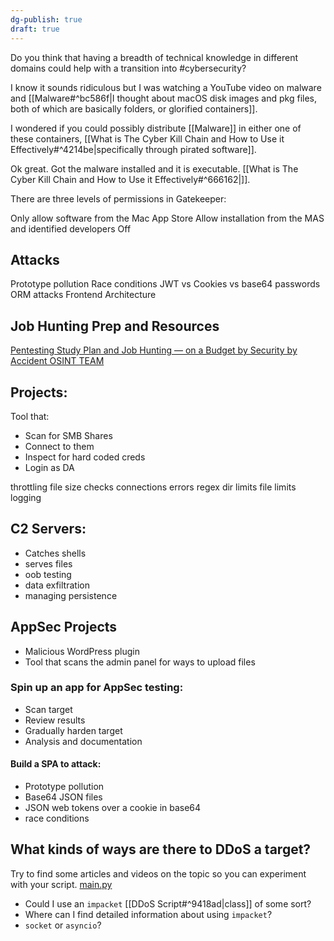 ```yaml
---
dg-publish: true
draft: true
---
```



Do you think that having a breadth of technical knowledge in different domains could help with a transition into #cybersecurity?

I know it sounds ridiculous but I was watching a YouTube video on malware and [[Malware#^bc586f|I thought about macOS disk images and pkg files, both of which are basically folders, or glorified containers]].

I wondered if you could possibly distribute [[Malware]] in either one of these containers, [[What is The Cyber Kill Chain and How to Use it Effectively#^4214be|specifically through pirated software]]. 

Ok great. Got the malware installed and it is executable. [[What is The Cyber Kill Chain and How to Use it Effectively#^666162|]].

There are three levels of permissions in Gatekeeper:

Only allow software from the Mac App Store
Allow installation from the MAS and identified developers 
Off

## Attacks

Prototype pollution
Race conditions
JWT vs Cookies vs base64 passwords
ORM attacks
Frontend Architecture


## Job Hunting Prep and Resources

[Pentesting Study Plan and Job Hunting — on a Budget by Security by Accident OSINT TEAM](https://medium.com/the-first-digit/getting-a-pentesting-job-without-spending-a-dollar-9cff9e3ecc85)

## Projects:

Tool that:
- Scan for SMB Shares
- Connect to them
- Inspect for hard coded creds
- Login as DA

throttling file size checks connections errors regex dir limits file limits logging

  

## C2 Servers:

- Catches shells
- serves files
- oob testing
- data exfiltration
- managing persistence

  
  

## AppSec Projects

- Malicious WordPress plugin
- Tool that scans the admin panel for ways to upload files

  

### Spin up an app for AppSec testing:

- Scan target
- Review results
- Gradually harden target
- Analysis and documentation

  

#### Build a SPA to attack:

- Prototype pollution
- Base64 JSON files
- JSON web tokens over a cookie in base64
- race conditions

## What kinds of ways are there to DDoS a target?

Try to find some articles and videos on the topic so you can experiment with your script.
[main.py](https://github.com/twhite96/ddos-script/blob/main/main.py)

- Could I use an `impacket` [[DDoS Script#^9418ad|class]] of some sort?
- Where can I find detailed information about using `impacket`?
- `socket` or `asyncio`?